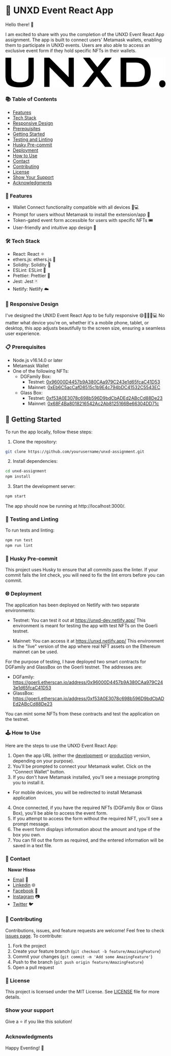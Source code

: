 # 🎉 UNXD Event React App

Hello there! 👋

I am excited to share with you the completion of the UNXD Event React App assignment.
The app is built to connect users' Metamask wallets, enabling them to participate in UNXD events.
Users are also able to access an exclusive event form if they hold specific NFTs in their wallets.

![UNXD Event React App Screenshot](./public/logo_dark.png)

### 📚 Table of Contents

- [Features](#-features)
- [Tech Stack](#️-tech-stack)
- [Responsive Design](#-responsive-design)
- [Prerequisites](#prerequisites)
- [Getting Started](#-getting-started)
- [Testing and Linting](#-testing-and-linting)
- [Husky Pre-commit](#-husky-pre-commit)
- [Deployment](#-deployment)
- [How to Use](#️-how-to-use)
- [Contact](#-contact)
- [Contributing](#-contributing)
- [License](#-license)
- [Show Your Support](#show-your-support)
- [Acknowledgments](#acknowledgments)

### 🎯 Features

- Wallet Connect functionality compatible with all devices 📱💻
- Prompt for users without Metamask to install the extension/app 👛
- Token-gated event form accessible for users with specific NFTs 🎟
- User-friendly and intuitive app design 📝

### 🛠️ Tech Stack

- React: React ⚛️
- ethers.js: ethers.js 🔗
- Solidity: Solidity 📜
- ESLint: ESLint 🚨
- Prettier: Prettier 🎨
- Jest: Jest 🃏
- Netlify: Netlify ☁️

### 📱 Responsive Design

I've designed the UNXD Event React App to be fully responsive 😄👍🏼📱💻
No matter what device you're on, whether it's a mobile phone, tablet, or desktop, this app adjusts beautifully to the screen size, ensuring a seamless user experience.

### 📋 Prerequisites

- Node.js v16.14.0 or later
- Metamask Wallet
- One of the following NFTs:
  - DGFamily Box:
    - Testnet: <a href='https://goerli.etherscan.io/address/0x96000D4457b9A380CAa979C243e1d65fcaC41D53' target='_blank'>0x96000D4457b9A380CAa979C243e1d65fcaC41D53</a>
    - Mainnet: <a href='https://goerli.etherscan.io/address/0xEb6C5acCafD8515c1b9E4c794bDC41532C5543EC' target='_blank'>0xEb6C5acCafD8515c1b9E4c794bDC41532C5543EC</a>
  - Glass Box:
    - Testnet: <a href='https://goerli.etherscan.io/address/0xf53A0E3078c698b596D9bdCbADEd2ABcCd88De23' target='_blank'>0xf53A0E3078c698b596D9bdCbADEd2ABcCd88De23</a>
    - Mainnet: <a href='https://goerli.etherscan.io/address/0x68F4Ba8018216542Ac2Ab8125166Be66304DD71c' target='_blank'>0x68F4Ba8018216542Ac2Ab8125166Be66304DD71c</a>

## 🚀 Getting Started

To run the app locally, follow these steps:

1. Clone the repository:

```bash
git clone https://github.com/yourusername/unxd-assignment.git
```

2. Install dependencies:

```bash
cd unxd-assignment
npm install
```

3. Start the development server:

```bash
npm start
```

The app should now be running at http://localhost:3000/.

### 🧪 Testing and Linting

To run tests and linting:

```bash
npm run test
npm run lint
```

### 💼 Husky Pre-commit

This project uses Husky to ensure that all commits pass the linter. If your commit fails the lint check, you will need to fix the lint errors before you can commit.

### 🌐 Deployment

The application has been deployed on Netlify with two separate environments:

- Testnet: You can test it out at https://unxd-dev.netlify.app/
  This environment is meant for testing the app with test NFTs on the Goerli testnet.

- Mainnet: You can access it at https://unxd.netlify.app/
  This environment is the "live" version of the app where real NFT assets on the Ethereum mainnet can be used.

For the purpose of testing, I have deployed two smart contracts for DGFamily and GlassBox on the Goerli testnet. The addresses are:

- DGFamily: https://goerli.etherscan.io/address/0x96000D4457b9A380CAa979C243e1d65fcaC41D53
- GlassBox: https://goerli.etherscan.io/address/0xf53A0E3078c698b596D9bdCbADEd2ABcCd88De23

You can mint some NFTs from these contracts and test the application on the testnet.

### 🕹️ How to Use

Here are the steps to use the UNXD Event React App:

1. Open the app URL (either the <a href='https://unxd-dev.netlify.app/' target='_blank'>development</a> or <a href='https://unxd.netlify.app/' target='_blank'>production</a> version, depending on your purpose).
2. You'll be prompted to connect your Metamask wallet. Click on the "Connect Wallet" button.
3. If you don't have Metamask installed, you'll see a message prompting you to install it.

- For mobile devices, you will be redirected to install Metamask application

4. Once connected, if you have the required NFTs (DGFamily Box or Glass Box), you'll be able to access the event form.
5. If you attempt to access the form without the required NFT, you'll see a prompt message.
6. The event form displays information about the amount and type of the box you own.
7. You can fill out the form as required, and the entered information will be saved in a text file.

### 👥 Contact

&nbsp;&nbsp;<b>Nawar Hisso</b>

- [Email](mailto:nawwarhisso@gmail.com) 📧
- <a href='https://www.linkedin.com/in/nawarhisso/' target='_blank'>Linkedin</a> 🌐
- <a href='https://www.facebook.com/nawwar.hisso/' target='_blank'>Facebook</a> 👤
- <a href='https://www.instagram.com/iam.nawar/' target='_blank'>Instagram</a> 📷
- <a href='https://twitter.com/HissoNawar' target='_blank'>Twitter</a> 🐦

### 🤝 Contributing

Contributions, issues, and feature requests are welcome! Feel free to check [issues page](https://github.com/YOUR_USERNAME/unxd-event-react-app/issues). To contribute:

1. Fork the project
2. Create your feature branch (`git checkout -b feature/AmazingFeature`)
3. Commit your changes (`git commit -m 'Add some AmazingFeature'`)
4. Push to the branch (`git push origin feature/AmazingFeature`)
5. Open a pull request

### 📄 License

This project is licensed under the MIT License. See [LICENSE](LICENSE) file for more details.

### Show your support

Give a ⭐️ if you like this solution!

### Acknowledgments

Happy Eventing! 🥳
